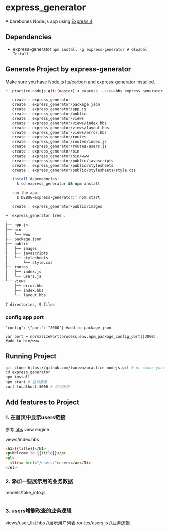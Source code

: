 # express_generator

A barebones Node.js app using [Express 4](http://expressjs.com/).

## Dependencies

 * express-generator `npm install -g express-generator # Gloabal Install`


## Generate Project by express-generator

Make sure you have [Node.js](http://nodejs.org/) lts/carbon and [express-generator](http://wiki.li3huo.com/Node.js#express-generator) installed.

```bash
➜  practice-nodejs git:(master) ✗ express --view=hbs express_generator && cd express_generator

   create : express_generator
   create : express_generator/package.json
   create : express_generator/app.js
   create : express_generator/public
   create : express_generator/views
   create : express_generator/views/index.hbs
   create : express_generator/views/layout.hbs
   create : express_generator/views/error.hbs
   create : express_generator/routes
   create : express_generator/routes/index.js
   create : express_generator/routes/users.js
   create : express_generator/bin
   create : express_generator/bin/www
   create : express_generator/public/javascripts
   create : express_generator/public/stylesheets
   create : express_generator/public/stylesheets/style.css

   install dependencies:
     $ cd express_generator && npm install

   run the app:
     $ DEBUG=express-generator:* npm start

   create : express_generator/public/images

➜  express_generator tree .
.
├── app.js
├── bin
│   └── www
├── package.json
├── public
│   ├── images
│   ├── javascripts
│   └── stylesheets
│       └── style.css
├── routes
│   ├── index.js
│   └── users.js
└── views
    ├── error.hbs
    ├── index.hbs
    └── layout.hbs

7 directories, 9 files
```

### config app port

    "config": {"port": "3000"} #add to package.json

    var port = normalizePort(process.env.npm_package_config_port||3000); #add to bin/www


## Running Project

```bash
git clone https://github.com/twotwo/practice-nodejs.git # or clone your own fork
cd express_generator
npm install
npm start # 启动服务
curl localhost:3000 # 访问服务
```

## Add features to Project

### 1. 在首页中显示users链接
参考 [hbs](https://github.com/pillarjs/hbs) view engine

views/index.hbs

```html
<h1>{{title}}</h1>
<p>Welcome to {{title}}</p>
<ul>
  <li><a href="/users/">users</a></li>
</ul>
```

### 2. 添加一些展示用的业务数据

models/fake_info.js
```js

```

### 3. users增删改查的业务逻辑

views/user_list.hbs //展示用户列表
routes/users.js     //业务逻辑

